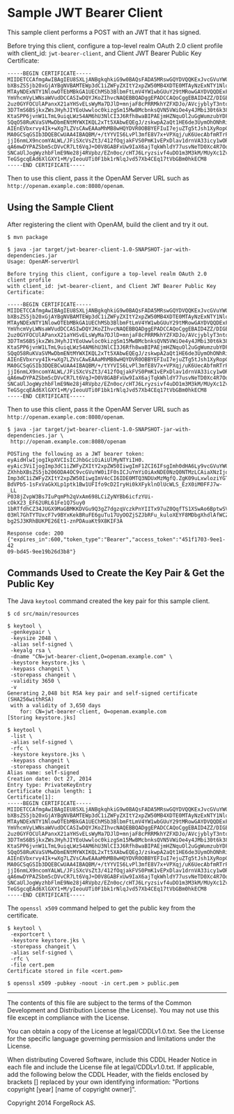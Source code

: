 # Sample JWT Bearer Client

This sample client performs a POST with an JWT that it has signed.

Before trying this client, configure a top-level realm OAuth 2.0 client profile
with client_id: `jwt-bearer-client`, and Client JWT Bearer Public Key Certificate:

    -----BEGIN CERTIFICATE-----
    MIIDETCCAfmgAwIBAgIEU8SXLjANBgkqhkiG9w0BAQsFADA5MRswGQYDVQQKExJvcGVuYW0uZXhh
    bXBsZS5jb20xGjAYBgNVBAMTEWp3dC1iZWFyZXItY2xpZW50MB4XDTE0MTAyNzExNTY1NloXDTI0
    MTAyNDExNTY1NlowOTEbMBkGA1UEChMSb3BlbmFtLmV4YW1wbGUuY29tMRowGAYDVQQDExFqd3Qt
    YmVhcmVyLWNsaWVudDCCASIwDQYJKoZIhvcNAQEBBQADggEPADCCAQoCggEBAID4ZZ/DIGEBr4QC
    2uz0GYFOCUlAPanxX21aYHSvELsWyMa7DJlD+mnjaF8cPRRMkhYZFXDJo/AVcjyblyT3ntqL+2Js
    3D7TmS6BSjkxZWsJHyhJIYEoUwwloc0kizgSm15MwBMcbnksQVN5VWiOe4y4JMbi30t6k38lM62K
    KtaSPP6jvnW1LTmL9uiqLWz54AM6hU3NlCI3J6Rfh8waBIPAEjmHZNquOl2uGgWumzubYDFJbomL
    SQqO58RuKVaSVMwDbmENtMYWXIKQL2xTt5XAbwEQEgJ/zskwpA2aQt1HE6de3UymOhONhRiu4rk3
    AIEnEVbxrvy4Ik+wXg7LZVsCAwEAAaMhMB8wHQYDVR0OBBYEFIuI7ejuZTg5tJsh1XyRopGOMBcs
    MA0GCSqGSIb3DQEBCwUAA4IBAQBM/+/tYYVIS6LvPl3mfE8V7x+VPXqj/uK6UecAbfmRTrPk1ph+
    jjI6nmLX9ncomYALWL/JFiSXcVsZt3/412fOqjakFVS0PmK1vEPxDlav1drnVA33icy1wORRRu5/
    qA6mwDYPAZSbm5cDVvCR7Lt6VqJ+D0V8GABFxUw9IaX6ajTqkWhldY77usvNeTD0Xc4R7OqSBrnA
    SNCaUlJogWyzhbFlmE9Ne28j4RVpbz/EZn0oc/cHTJ6Lryzsivf4uDO1m3M3kM/MUyXc1Zv3rqBj
    TeGSgcqEAd6XlGXY1+M/yIeouUTi0F1bk1rNlqJvd57Xb4CEq17tVbGBm0hkECM8
    -----END CERTIFICATE-----

Then to use this client, pass it the OpenAM Server URL
such as `http://openam.example.com:8080/openam`.


## Using the Sample Client

After registering the client with OpenAM, build the client and try it out.

    $ mvn package
    
    $ java -jar target/jwt-bearer-client-1.0-SNAPSHOT-jar-with-dependencies.jar 
    Usage: OpenAM-serverUrl
    
    Before trying this client, configure a top-level realm OAuth 2.0 client profile
    with client_id: jwt-bearer-client, and Client JWT Bearer Public Key Certificate:
    
    -----BEGIN CERTIFICATE-----
    MIIDETCCAfmgAwIBAgIEU8SXLjANBgkqhkiG9w0BAQsFADA5MRswGQYDVQQKExJvcGVuYW0uZXhh
    bXBsZS5jb20xGjAYBgNVBAMTEWp3dC1iZWFyZXItY2xpZW50MB4XDTE0MTAyNzExNTY1NloXDTI0
    MTAyNDExNTY1NlowOTEbMBkGA1UEChMSb3BlbmFtLmV4YW1wbGUuY29tMRowGAYDVQQDExFqd3Qt
    YmVhcmVyLWNsaWVudDCCASIwDQYJKoZIhvcNAQEBBQADggEPADCCAQoCggEBAID4ZZ/DIGEBr4QC
    2uz0GYFOCUlAPanxX21aYHSvELsWyMa7DJlD+mnjaF8cPRRMkhYZFXDJo/AVcjyblyT3ntqL+2Js
    3D7TmS6BSjkxZWsJHyhJIYEoUwwloc0kizgSm15MwBMcbnksQVN5VWiOe4y4JMbi30t6k38lM62K
    KtaSPP6jvnW1LTmL9uiqLWz54AM6hU3NlCI3J6Rfh8waBIPAEjmHZNquOl2uGgWumzubYDFJbomL
    SQqO58RuKVaSVMwDbmENtMYWXIKQL2xTt5XAbwEQEgJ/zskwpA2aQt1HE6de3UymOhONhRiu4rk3
    AIEnEVbxrvy4Ik+wXg7LZVsCAwEAAaMhMB8wHQYDVR0OBBYEFIuI7ejuZTg5tJsh1XyRopGOMBcs
    MA0GCSqGSIb3DQEBCwUAA4IBAQBM/+/tYYVIS6LvPl3mfE8V7x+VPXqj/uK6UecAbfmRTrPk1ph+
    jjI6nmLX9ncomYALWL/JFiSXcVsZt3/412fOqjakFVS0PmK1vEPxDlav1drnVA33icy1wORRRu5/
    qA6mwDYPAZSbm5cDVvCR7Lt6VqJ+D0V8GABFxUw9IaX6ajTqkWhldY77usvNeTD0Xc4R7OqSBrnA
    SNCaUlJogWyzhbFlmE9Ne28j4RVpbz/EZn0oc/cHTJ6Lryzsivf4uDO1m3M3kM/MUyXc1Zv3rqBj
    TeGSgcqEAd6XlGXY1+M/yIeouUTi0F1bk1rNlqJvd57Xb4CEq17tVbGBm0hkECM8
    -----END CERTIFICATE-----

Then to use this client, pass it the OpenAM Server URL
such as `http://openam.example.com:8080/openam`.

    $ java -jar target/jwt-bearer-client-1.0-SNAPSHOT-jar-with-dependencies.jar \
     http://openam.example.com:8080/openam
      
    POSTing the following as a JWT bearer token:
    eyAidHlwIjogIkpXVCIsICJhbGciOiAiUlMyNTYiIH0.
    eyAic3ViIjogImp3dC1iZWFyZXItY2xpZW50IiwgImF1ZCI6IFsgImh0dHA6Ly9vcGVuYW0u
    ZXhhbXBsZS5jb206ODA4OC9vcGVuYW0iIF0sICJuYmYiOiAxNDE0NzQ0NTMzLCAiaXNzIjog
    Imp3dC1iZWFyZXItY2xpZW50IiwgImV4cCI6IDE0MTQ3NDUxMzMgfQ.ZgK09uLxwloziYGTT
    BdVPb5-1sFxVaGkXLp1ptk1Bw1UFIfo9cD2IryHi0kXFyklnOlUcWLS_EzX0iM0FFJ7w-_LL
    P038jZvpW3Bs7IuPqmPh2qVxAm698LCiZyNYBb6icfzYUi-cOkX23_EF62URL61Fe1Q7Suy0
    1bRTfdhCZ34JUGX9MaGBMKKDVGu9Q3gZ7dgzqVczkPnYIITx97uZ0QqfTS1XSwAo6BptwSV1
    03Hl7GhTYTUxcF7v9BYxKekBRuFE6guTu17UyOOZjSZJbRFu_kuloXEYF8MDbgXhdlAfWCZq
    bg2SJ3KRhBUKPE26Et1-znPDAuaKt9X8KIF3A
    
    Response code: 200
    {"expires_in":600,"token_type":"Bearer","access_token":"451f1703-9ee1-42
    09-bd45-9ee19b26d3b8"}


## Commands Used to Create the Key Pair & Get the Public Key

The Java `keytool` command created the key pair for this sample client.

    $ cd src/main/resources

    $ keytool \
     -genkeypair \
     -keysize 2048 \
     -alias self-signed \
     -keyalg rsa \
     -dname "CN=jwt-bearer-client,O=openam.example.com" \
     -keystore keystore.jks \
     -keypass changeit \
     -storepass changeit \
     -validity 3650 \
     -v
    Generating 2,048 bit RSA key pair and self-signed certificate (SHA256withRSA)
     with a validity of 3,650 days
        for: CN=jwt-bearer-client, O=openam.example.com
    [Storing keystore.jks]

    $ keytool \
     -list \
     -alias self-signed \
     -rfc \
     -keystore keystore.jks \
     -keypass changeit \
     -storepass changeit
    Alias name: self-signed
    Creation date: Oct 27, 2014
    Entry type: PrivateKeyEntry
    Certificate chain length: 1
    Certificate[1]:
    -----BEGIN CERTIFICATE-----
    MIIDETCCAfmgAwIBAgIEU8SXLjANBgkqhkiG9w0BAQsFADA5MRswGQYDVQQKExJvcGVuYW0uZXhh
    bXBsZS5jb20xGjAYBgNVBAMTEWp3dC1iZWFyZXItY2xpZW50MB4XDTE0MTAyNzExNTY1NloXDTI0
    MTAyNDExNTY1NlowOTEbMBkGA1UEChMSb3BlbmFtLmV4YW1wbGUuY29tMRowGAYDVQQDExFqd3Qt
    YmVhcmVyLWNsaWVudDCCASIwDQYJKoZIhvcNAQEBBQADggEPADCCAQoCggEBAID4ZZ/DIGEBr4QC
    2uz0GYFOCUlAPanxX21aYHSvELsWyMa7DJlD+mnjaF8cPRRMkhYZFXDJo/AVcjyblyT3ntqL+2Js
    3D7TmS6BSjkxZWsJHyhJIYEoUwwloc0kizgSm15MwBMcbnksQVN5VWiOe4y4JMbi30t6k38lM62K
    KtaSPP6jvnW1LTmL9uiqLWz54AM6hU3NlCI3J6Rfh8waBIPAEjmHZNquOl2uGgWumzubYDFJbomL
    SQqO58RuKVaSVMwDbmENtMYWXIKQL2xTt5XAbwEQEgJ/zskwpA2aQt1HE6de3UymOhONhRiu4rk3
    AIEnEVbxrvy4Ik+wXg7LZVsCAwEAAaMhMB8wHQYDVR0OBBYEFIuI7ejuZTg5tJsh1XyRopGOMBcs
    MA0GCSqGSIb3DQEBCwUAA4IBAQBM/+/tYYVIS6LvPl3mfE8V7x+VPXqj/uK6UecAbfmRTrPk1ph+
    jjI6nmLX9ncomYALWL/JFiSXcVsZt3/412fOqjakFVS0PmK1vEPxDlav1drnVA33icy1wORRRu5/
    qA6mwDYPAZSbm5cDVvCR7Lt6VqJ+D0V8GABFxUw9IaX6ajTqkWhldY77usvNeTD0Xc4R7OqSBrnA
    SNCaUlJogWyzhbFlmE9Ne28j4RVpbz/EZn0oc/cHTJ6Lryzsivf4uDO1m3M3kM/MUyXc1Zv3rqBj
    TeGSgcqEAd6XlGXY1+M/yIeouUTi0F1bk1rNlqJvd57Xb4CEq17tVbGBm0hkECM8
    -----END CERTIFICATE-----

The `openssl x509` command helped to get the public key from the certificate.

    $ keytool \
     -exportcert \
     -keystore keystore.jks \
     -storepass changeit \
     -alias self-signed \
     -rfc \
     -file cert.pem
    Certificate stored in file <cert.pem>
    
    $ openssl x509 -pubkey -noout -in cert.pem > public.pem


* * * * *

The contents of this file are subject to the terms of the Common Development and
Distribution License (the License). You may not use this file except in compliance with the
License.

You can obtain a copy of the License at legal/CDDLv1.0.txt. See the License for the
specific language governing permission and limitations under the License.

When distributing Covered Software, include this CDDL Header Notice in each file and include
the License file at legal/CDDLv1.0.txt. If applicable, add the following below the CDDL
Header, with the fields enclosed by brackets [] replaced by your own identifying
information: "Portions copyright [year] [name of copyright owner]".

Copyright 2014 ForgeRock AS.
